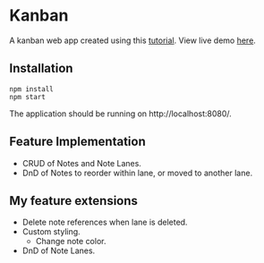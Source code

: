 # Kanban
A kanban web app created using this [tutorial](http://survivejs.com/webpack_react). 
View live demo [here](http://aptran.github.io/kanban).

## Installation
```
npm install
npm start
```
The application should be running on http://localhost:8080/.


## Feature Implementation
* CRUD of Notes and Note Lanes.
* DnD of Notes to reorder within lane, or moved to another lane.

## My feature extensions
* Delete note references when lane is deleted.
* Custom styling.
  * Change note color.
* DnD of Note Lanes.

